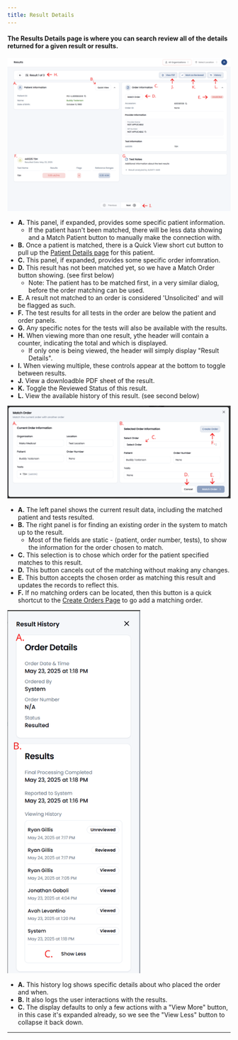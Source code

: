 ```yaml
---
title: Result Details
---
```


#### The Results Details page is where you can search review all of the details returned for a given result or results.

![Result Search](/src/assets/screenPrints/ResultsDetails.png)

- **A.** This panel, if expanded, provides some specific patient information.
    - If the patient hasn't been matched, there will be less data showing and a Match Patient button to manually make the connection with.
- **B.** Once a patient is matched, there is a Quick View short cut button to pull up the [Patient Details page](/patients/details/) for this patient.
- **C.** This panel, if expanded, provides some specific order infomration. 
- **D.** This result has not been matched yet, so we have a Match Order button showing. (see first below)
    - Note: The patient has to be matched first, in a very similar dialog, before the order matching can be used.
- **E.** A result not matched to an order is considered 'Unsolicited' and will be flagged as such.
- **F.** The test results for all tests in the order are below the patient and order panels.
- **G.** Any specific notes for the tests will also be available with the results.
- **H.** When viewing more than one result, ythe header will contain a counter, indicating the total and which is displayed.
    - If only one is being viewed, the header will simply display "Result Details".
- **I.** When viewing multiple, these controls appear at the bottom to toggle between results.
- **J.** View a downloadble PDF sheet of the result.
- **K.** Toggle the Reviewed Status of this result.
- **L.** View the available history of this result. (see second below)

![Result Search](/src/assets/screenPrints/ResultsDetails2.png)

- **A.** The left panel shows the current result data, including the matched patient and tests resulted.
- **B.** The right panel is for finding an existing order in the system to match up to the result.
    - Most of the fields are static - (patient, order number, tests), to show the information for the order chosen to match.
- **C.** This selection is to chose which order for the patient specified matches to this result.
- **D.** This button cancels out of the matching without making any changes.
- **E.** This button accepts the chosen order as matching this result and updates the records to reflect this.
- **F.** If no matching orders can be located, then this button is a quick shortcut to the [Create Orders Page](/orders/add_edit/) to go add a matching order.

<img src="/src/assets/screenPrints/ResultsDetails3.png" alt="Result Search" width="300px">

- **A.** This history log shows specific details about who placed the order and when.
- **B.** It also logs the user interactions with the results.
- **C.** The display defaults to only a few actions with a "View More" button, in this case it's expanded already, so we see the "View Less" button to collapse it back down.

<hr />
